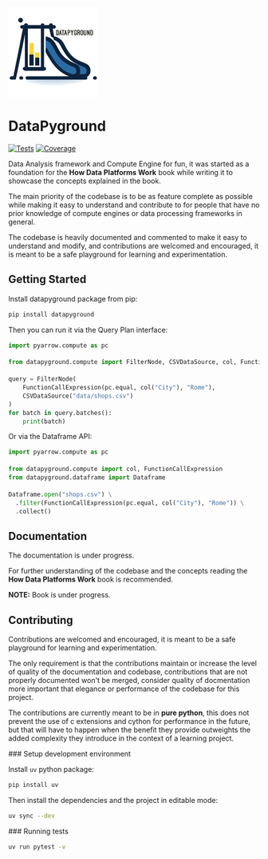 <img src="docs/logo.png" alt="DataPyground" width="180"/>

# DataPyground

[![Tests](https://img.shields.io/github/actions/workflow/status/amol-/datapyground/pytest.yml?branch=main&label=tests)](https://github.com/amol-/datapyground/actions)
[![Coverage](https://img.shields.io/coveralls/github/amol-/datapyground)](https://coveralls.io/github/amol-/datapyground)

Data Analysis framework and Compute Engine for fun,
it was started as a foundation for the **How Data Platforms Work**
book while writing it to showcase the concepts explained in the book.

The main priority of the codebase is to be as feature complete
as possible while making it easy to understand and contribute to 
for people that have no prior knowledge of compute
engines or data processing frameworks in general.

The codebase is heavily documented and commented to make it easy to understand
and modify, and contributions are welcomed and encouraged, it is meant
to be a safe playground for learning and experimentation.

## Getting Started

Install datapyground package from pip:

```bash
pip install datapyground
```

Then you can run it via the Query Plan interface:

```python
import pyarrow.compute as pc

from datapyground.compute import FilterNode, CSVDataSource, col, FunctionCallExpression

query = FilterNode(
    FunctionCallExpression(pc.equal, col("City"), "Rome"),
    CSVDataSource("data/shops.csv")
)
for batch in query.batches():
    print(batch)
```

Or via the Dataframe API:

```python
import pyarrow.compute as pc

from datapyground.compute import col, FunctionCallExpression
from datapyground.dataframe import Dataframe

Dataframe.open("shops.csv") \
  .filter(FunctionCallExpression(pc.equal, col("City"), "Rome")) \
  .collect()
```

## Documentation

The documentation is under progress.

For further understanding of the codebase and the concepts
reading the **How Data Platforms Work** book is recommended.

**NOTE:** Book is under progress.

## Contributing

Contributions are welcomed and encouraged, it is meant
to be a safe playground for learning and experimentation.

The only requirement is that the contributions maintain
or increase the level of quality of the documentation and codebase,
contributions that are not properly documented won't be merged,
consider quality of docmentation more important that elegance or performance
of the codebase for this project.

The contributions are currently meant to be in **pure python**,
this does not prevent the use of c extensions and cython for performance
in the future, but that will have to happen when the benefit they provide
outweights the added complexity they introduce in the context of a learning
project.

### Setup development environment

Install `uv` python package:

```bash
pip install uv
```

Then install the dependencies and the project in editable mode:

```bash
uv sync --dev
```

### Running tests

```bash
uv run pytest -v
```